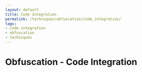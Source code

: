 ```yaml
---
layout: default
title: Code Integration
permalink: /techniques/obfuscation/code_integration/
tags:
- code integration
- obfuscation
- techniques
---
```


Obfuscation - Code Integration
==============================
